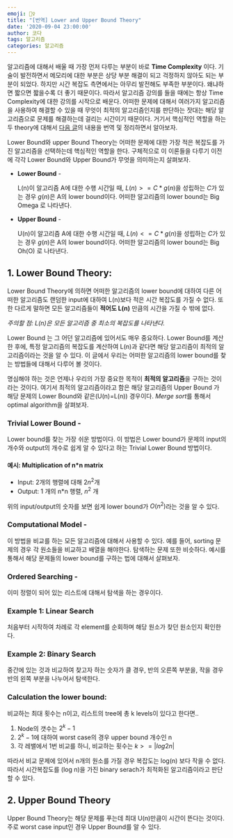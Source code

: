 ```yaml
---
emoji: 🤹‍♀️
title: "[번역] Lower and Upper Bound Theory"
date: '2020-09-04 23:00:00'
author: 코다
tags: 알고리즘
categories: 알고리즘
---
```


알고리즘에 대해서 배울 때 가장 먼저 다루는 부분이 바로 **Time Complexity** 이다. 기술이 발전하면서 메모리에 대한 부분은 상당 부분 해결이 되고 걱정하지 않아도 되는 부분이 되었다. 하지만 시간 복잡도 측면에서는 아무리 발전해도 부족한 부분이다. 왜냐하면 짧으면 짧을수록 더 좋기 때문이다. 따라서 알고리즘 강의를 들을 때에는 항상 Time Complexity에 대한 강의를 시작으로 배운다. 어떠한 문제에 대해서 여러가지 알고리즘을 사용하여 해결할 수 있을 때 무엇이 최적의 알고리즘인지를 판단하는 잣대는 해당 알고리즘으로 문제를 해결하는데 걸리는 시간이기 때문이다. 거기서 핵심적인 역할을 하는 두 theory에 대해서 [다음 글](https://www.geeksforgeeks.org/lower-and-upper-bound-theory/)의 내용을 번역 및 정리하면서 알아보자. <br>

Lower Bound와 upper Bound Theory는 어떠한 문제에 대한 가장 적은 복잡도를 가진 알고리즘을 선택하는데 핵심적인 역할을 한다. 구체적으로 이 이론들을 다루기 이전에 각각 Lower Bound와 Upper Bound가 무엇을 의미하는지 살펴보자. <br>

* **Lower Bound** - <br>

  L(n)이 알고리즘 A에 대한 수행 시간일 때, $L(n) >= C*g(n)$을 성립하는 $C$가 있는 경우 $g(n)$은 A의 lower bound이다. 어떠한 알고리즘의 lower bound는 Big Omega 로 나타낸다. <br>

* **Upper Bound** - <br>

  U(n)이 알고리즘 A에 대한 수행 시간일 때, $L(n) <= C*g(n)$을 성립하는 $C$가 있는 경우 $g(n)$은 A의 lower bound이다. 어떠한 알고리즘의 lower bound는 Big Oh(O) 로 나타낸다. <br>


## 1. Lower Bound Theory:

Lower Bound Theory에 의하면 어떠한 알고리즘의 lower bound에 대하여 다른 어떠한 알고리즘도 랜덤한 input에 대하여 L(n)보다 적은 시간 복잡도를 가질 수 없다. 또한 다르게 말하면 모든 알고리즘들이 **적어도 L(n)** 만큼의 시간을 가질 수 밖에 없다. <br>

*주의할 점: L(n)은 모든 알고리즘 중 최소의 복잡도를 나타낸다.*<br>

Lower Bound 는 그 어던 알고리즘에 있어서도 매우 중요하다. Lower Bound를 계산한 후에, 특정 알고리즘의 복잡도를 계산하여 L(n)과 같다면 해당 알고리즘이 최적의 알고리즘이라는 것을 알 수 있다. 이 글에서 우리는 어떠한 알고리즘의 lower bound를 찾는 방법들에 대해서 다루어 볼 것이다. <br>

명심해야 하는 것은 언제나 우리의 가장 중요한 목적이 **최적의 알고리즘**을 구하는 것이라는 것이다. 여기서 최적의 알고리즘이라고 함은 해당 알고리즘의 Upper Bound 가 해당 문제의 Lower Bound와 같은(U(n)=L(n)) 경우이다. *Merge sort*를 통해서 optimal algorithm을 살펴보자. <br>

### Trivial Lower Bound -

Lower bound를 찾는 가장 쉬운 방법이다. 이 방법은 Lower bound가 문제의 input의 개수와 output의 개수로 쉽게 알 수 있다고 하는 Trivial Lower Bound 방법이다. <br>

#### 예시: Multiplication of n*n matrix 

- Input: 2개의 행렬에 대해 $2n^2$개
- Output: 1 개의 n*n 행렬, $n^2$ 개

위의 input/output의 숫자를 보면 쉽게 lower bound가 $O(n^2)$라는 것을 알 수 있다. <br>

### Computational Model -

이 방법을 비교를 하는 모든 알고리즘에 대해서 사용할 수 있다. 예를 들어, sorting 문제의 경우 각 원소들을 비교하고 배열을 해야한다. 탐색하는 문제 또한 비슷하다. 예시를 통해서 해당 문제들의 lower bound를 구하는 법에 대해서 살펴보자. <br>

### Ordered Searching -

이미 정렬이 되어 있는 리스트에 대해서 탐색을 하는 경우이다. <br>

### Example 1: Linear Search

처음부터 시작하여 차례로 각 element를 순회하며 해당 원소가 찾던 원소인지 확인한다. 

### Example 2: Binary Search

중간에 있는 것과 비교하여 찾고자 하는 숫자가 클 경우, 반의 오른쪽 부분을, 작을 경우 반의 왼쪽 부분을 나누어서 탐색한다. 

### Calculation the lower bound: 

비교하는 최대 횟수는 n이고, 리스트의 tree에 총 k levels이 있다고 한다면..

1. Node의 갯수는 $2^k-1$
2. $2^k -1$에 대하여 worst case의 경우 upper bound 개수인 n 
3. 각 레밸에서 1번 비교를 하니, 비교하는 횟수는 $k>=|log2n|$

따라서 비교 문제에 있어서 n개의 원소를 가질 경우 복잡도는 log(n) 보다 작을 수 없다. 따라서 시간복잡도를 (log n)을 가진 binary serach가 최적화된 알고리즘이라고 판단할 수 있다. 

## 2. Upper Bound Theory

Upper Bound Theory는 해당 문제를 푸는데 최대 U(n)만큼이 시간이 뜬다는 것이다. 주로 worst case input인 경우 Upper Bound를 알 수 있다. <br>


```toc
```